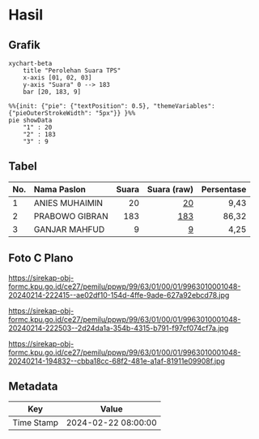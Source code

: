 # Hasil

## Grafik

```mermaid
xychart-beta
    title "Perolehan Suara TPS"
    x-axis [01, 02, 03]
    y-axis "Suara" 0 --> 183
    bar [20, 183, 9]
```

```mermaid
%%{init: {"pie": {"textPosition": 0.5}, "themeVariables": {"pieOuterStrokeWidth": "5px"}} }%%
pie showData
    "1" : 20
    "2" : 183
    "3" : 9
```

## Tabel

| No. | Nama Paslon    | Suara | Suara (raw) | Persentase |
|:--- |:-------------- | -----:| -----------:| ----------:|
| 1   | ANIES MUHAIMIN | 20    | [20][p-1]   | 9,43       |
| 2   | PRABOWO GIBRAN | 183   | [183][p-2]  | 86,32      |
| 3   | GANJAR MAHFUD  | 9     | [9][p-3]    | 4,25       |


[p-1]: https://github.com/gigit-pemilu/pemilu-2024-99-luar-negeri/blob/main/pilpres/hitung-suara/sub/99-luar-negeri/sub/63-kuching-malaysia/sub/01-kuching-malaysia/sub/0001-kuching-malaysia/sub/048-ksk-043/sub/paslon-1.txt
[p-2]: https://github.com/gigit-pemilu/pemilu-2024-99-luar-negeri/blob/main/pilpres/hitung-suara/sub/99-luar-negeri/sub/63-kuching-malaysia/sub/01-kuching-malaysia/sub/0001-kuching-malaysia/sub/048-ksk-043/sub/paslon-2.txt
[p-3]: https://github.com/gigit-pemilu/pemilu-2024-99-luar-negeri/blob/main/pilpres/hitung-suara/sub/99-luar-negeri/sub/63-kuching-malaysia/sub/01-kuching-malaysia/sub/0001-kuching-malaysia/sub/048-ksk-043/sub/paslon-3.txt

## Foto C Plano

https://sirekap-obj-formc.kpu.go.id/ce27/pemilu/ppwp/99/63/01/00/01/9963010001048-20240214-222415--ae02df10-154d-4ffe-9ade-627a92ebcd78.jpg

https://sirekap-obj-formc.kpu.go.id/ce27/pemilu/ppwp/99/63/01/00/01/9963010001048-20240214-222503--2d24da1a-354b-4315-b791-f97cf074cf7a.jpg

https://sirekap-obj-formc.kpu.go.id/ce27/pemilu/ppwp/99/63/01/00/01/9963010001048-20240214-194832--cbba18cc-68f2-481e-a1af-81911e09908f.jpg


## Metadata

| Key        | Value               |
| ---------- | ------------------- |
| Time Stamp | 2024-02-22 08:00:00 |



